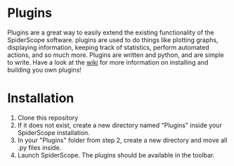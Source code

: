 Plugins
=======

Plugins are a great way to easily extend the existing functionality of the SpiderScope software. plugins are used to do things like plotting graphs, displaying information, keeping track of statistics, perform automated actions, and so much more. Plugins are written and python, and are simple to write. Have a look at the [wiki](https://github.com/pcDataSpider/plugins/wiki) for more information on installing and building you own plugins!

Installation
=======
1. Clone this repository
2. If it does not exist, create a new directory named "Plugins" inside your SpiderScope installation.
3. In your "Plugins" folder from step 2, create a new directory and move all .py files inside.
4. Launch SpiderScope. The plugins should be available in the toolbar.
